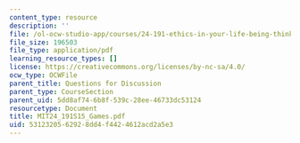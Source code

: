 ```yaml
---
content_type: resource
description: ''
file: /ol-ocw-studio-app/courses/24-191-ethics-in-your-life-being-thinking-doing-or-not-spring-2015/5312320562928dd4f4424612acd2a5e3_MIT24_191S15_Games.pdf
file_size: 196503
file_type: application/pdf
learning_resource_types: []
license: https://creativecommons.org/licenses/by-nc-sa/4.0/
ocw_type: OCWFile
parent_title: Questions for Discussion
parent_type: CourseSection
parent_uid: 5dd8af74-6b8f-539c-28ee-46733dc53124
resourcetype: Document
title: MIT24_191S15_Games.pdf
uid: 53123205-6292-8dd4-f442-4612acd2a5e3
---
```

